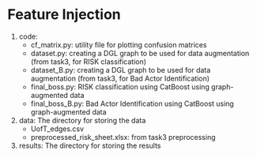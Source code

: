 # Feature Injection
1. code:
    + cf_matrix.py: utility file for plotting confusion matrices
    + dataset.py: creating a DGL graph to be used for data augmentation (from task3, for RISK classification)
    + dataset_B.py: creating a DGL graph to be used for data augmentation (from task3, for Bad Actor Identification)
    + final_boss.py: RISK classification using CatBoost using graph-augmented data
    + final_boss_B.py: Bad Actor Identification using CatBoost using graph-augmented data
2. data: The directory for storing the data
    + UofT_edges.csv
    + preprocessed_risk_sheet.xlsx: from task3 preprocessing
3. results: The directory for storing the results
